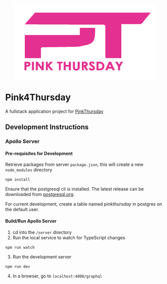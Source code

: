 <div>
    <p align="center">
        <img height="238px" width="451px" src="app/assets/LogoPT.png" />
    </p>
</div>

# Pink4Thursday

A fullstack application project for [PinkThursday](https://www.facebook.com/Pink4Thursdays/)

## Development Instructions

### Apollo Server

#### Pre-requisites for Development
Retrieve packages from server `package.json`, this will create a new `node_modules` directory
```
npm install
```
Ensure that the postgresql cli is installed. The latest release can be downloaded from [postgresql.org](https://www.postgresql.org/).

For current development, create a table named _pinkthursday_ in postgres on the default user.

#### Build/Run Apollo Server
1. cd into the `/server` directory
2. Run the local service to watch for TypeScript changes
```
npm run watch
```
3. Run the development server
```
npm run dev
```
4. In a browser, go to `localhost:4000/graphql`